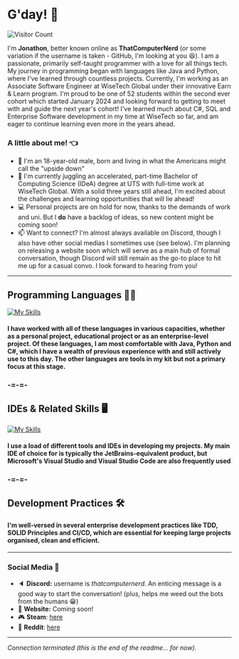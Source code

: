 # G'day! 👋
![Visitor Count](https://komarev.com/ghpvc/?username=AmAComputerNerd&color=blue)

I'm **Jonathon**, better known online as **ThatComputerNerd** (or some variation if the username is taken - GitHub, I'm looking at you 😆). I am a passionate, primarily self-taught programmer with a love for all things tech. My journey in programming began with languages like Java and Python, where I've learned through countless projects. Currently, I'm working as an Associate Software Engineer at WiseTech Global under their innovative Earn & Learn program. I'm proud to be one of 52 students within the second ever cohort which started January 2024 and looking forward to getting to meet with and guide the next year's cohort! I've learned much about C#, SQL and Enterprise Software development in my time at WiseTech so far, and am eager to continue learning even more in the years ahead.

### A little about me! :point_left:
- :bust_in_silhouette: I'm an 18-year-old male, born and living in what the Americans might call the "upside down" <img src="https://1.bp.blogspot.com/-xv6hObo_xcI/YDBXp3WOKZI/AAAAAAAA3u8/9Yl2zkkcPPYxoPNRSzXm-46GAu-b_SYqwCLcBGAsYHQ/s0/Flag_of_Australia.gif" height="11">
- :speech_balloon: I'm currently juggling an accelerated, part-time Bachelor of Computing Science (IDeA) degree at UTS with full-time work at WiseTech Global. With a solid three years still ahead, I'm excited about the challenges and learning opportunities that will lie ahead!
- :computer: Personal projects are on hold for now, thanks to the demands of work and uni. But I **do** have a backlog of ideas, so new content might be coming soon!
- :mailbox: Want to connect? I'm almost always available on Discord, though I also have other social medias I sometimes use (see below). I'm planning on releasing a website soon which will serve as a main hub of formal conversation, though Discord will still remain as the go-to place to hit me up for a casual convo. I look forward to hearing from you!
-----
## Programming Languages :man_technologist:
[![My Skills](https://skillicons.dev/icons?i=c,cs,css,git,html,java,kotlin,py,sqlite&perline=5)](https://www.youtube.com/watch?v=wZdfyQJ40nQ)
#### I have worked with all of these languages in various capacities, whether as a personal project, educational project or as an enterprise-level project. Of these languages, I am most comfortable with Java, Python and C#, which I have a wealth of previous experience with and still actively use to this day. The other languages are tools in my kit but not a primary focus at this stage.
### -=-=-
## IDEs & Related Skills :desktop_computer:
[![My Skills](https://skillicons.dev/icons?i=androidstudio,bots,eclipse,github,git,heroku,idea,visualstudio,vscode&perline=5)](https://www.youtube.com/watch?v=ArXmqEJDE8Y)
#### I use a load of different tools and IDEs in developing my projects. My main IDE of choice for is typically the JetBrains-equivalent product, but Microsoft's Visual Studio and Visual Studio Code are also frequently used 
### -=-=-
## Development Practices :hammer_and_wrench:
#### I'm well-versed in several enterprise development practices like TDD, SOLID Principles and CI/CD, which are essential for keeping large projects organised, clean and efficient.
-----
### Social Media :calling:
- :speaker: **Discord:** username is *thatcomputernerd*. An enticing message is a good way to start the conversation! (plus, helps me weed out the bots from the humans 😁)
- :page_facing_up: **Website:** Coming soon!
- :video_game: **Steam**: [here](https://steamcommunity.com/id/thatpcnerd)
- :shit: **Reddit**: [here](https://www.reddit.com/user/TechnoBob9)
-----

*Connection terminated (this is the end of the readme... for now).*
